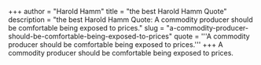 +++
author = "Harold Hamm"
title = "the best Harold Hamm Quote"
description = "the best Harold Hamm Quote: A commodity producer should be comfortable being exposed to prices."
slug = "a-commodity-producer-should-be-comfortable-being-exposed-to-prices"
quote = '''A commodity producer should be comfortable being exposed to prices.'''
+++
A commodity producer should be comfortable being exposed to prices.
